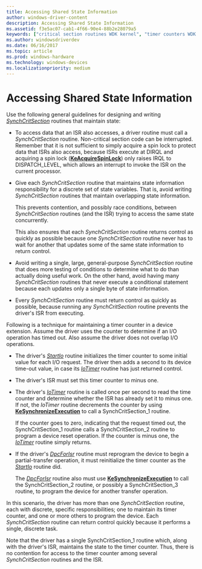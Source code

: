 ```yaml
---
title: Accessing Shared State Information
author: windows-driver-content
description: Accessing Shared State Information
ms.assetid: f3e5ac07-cab1-4f66-90e4-88b2e28079a5
keywords: ["critical section routines WDK kernel", "timer counters WDK kernel", "shared state information WDK kernel"]
ms.author: windowsdriverdev
ms.date: 06/16/2017
ms.topic: article
ms.prod: windows-hardware
ms.technology: windows-devices
ms.localizationpriority: medium
---
```


# Accessing Shared State Information





Use the following general guidelines for designing and writing [*SynchCritSection*](https://msdn.microsoft.com/library/windows/hardware/ff563928) routines that maintain state:

-   To access data that an ISR also accesses, a driver routine must call a *SynchCritSection* routine. Non-critical section code can be interrupted. Remember that it is not sufficient to simply acquire a spin lock to protect data that ISRs also access, because ISRs execute at DIRQL and acquiring a spin lock ([**KeAcquireSpinLock**](https://msdn.microsoft.com/library/windows/hardware/ff551917)) only raises IRQL to DISPATCH\_LEVEL, which allows an interrupt to invoke the ISR on the current processor.

-   Give each *SynchCritSection* routine that maintains state information responsibility for a discrete set of state variables. That is, avoid writing *SynchCritSection* routines that maintain overlapping state information.

    This prevents contention, and possibly race conditions, between *SynchCritSection* routines (and the ISR) trying to access the same state concurrently.

    This also ensures that each *SynchCritSection* routine returns control as quickly as possible because one *SynchCritSection* routine never has to wait for another that updates some of the same state information to return control.

-   Avoid writing a single, large, general-purpose *SynchCritSection* routine that does more testing of conditions to determine what to do than actually doing useful work. On the other hand, avoid having many *SynchCritSection* routines that never execute a conditional statement because each updates only a single byte of state information.

-   Every *SynchCritSection* routine must return control as quickly as possible, because running any *SynchCritSection* routine prevents the driver's ISR from executing.

Following is a technique for maintaining a timer counter in a device extension. Assume the driver uses the counter to determine if an I/O operation has timed out. Also assume the driver does not overlap I/O operations.

-   The driver's [*StartIo*](https://msdn.microsoft.com/library/windows/hardware/ff563858) routine initializes the timer counter to some initial value for each I/O request. The driver then adds a second to its device time-out value, in case its [*IoTimer*](https://msdn.microsoft.com/library/windows/hardware/ff550381) routine has just returned control.

-   The driver's ISR must set this timer counter to minus one.

-   The driver's [*IoTimer*](https://msdn.microsoft.com/library/windows/hardware/ff550381) routine is called once per second to read the time counter and determine whether the ISR has already set it to minus one. If not, the *IoTimer* routine decrements the counter by using [**KeSynchronizeExecution**](https://msdn.microsoft.com/library/windows/hardware/ff553302) to call a SynchCritSection\_1 routine.

    If the counter goes to zero, indicating that the request timed out, the SynchCritSection\_1 routine calls a SynchCritSection\_2 routine to program a device reset operation. If the counter is minus one, the [*IoTimer*](https://msdn.microsoft.com/library/windows/hardware/ff550381) routine simply returns.

-   If the driver's [*DpcForIsr*](https://msdn.microsoft.com/library/windows/hardware/ff544079) routine must reprogram the device to begin a partial-transfer operation, it must reinitialize the timer counter as the [*StartIo*](https://msdn.microsoft.com/library/windows/hardware/ff563858) routine did.

    The [*DpcForIsr*](https://msdn.microsoft.com/library/windows/hardware/ff544079) routine also must use [**KeSynchronizeExecution**](https://msdn.microsoft.com/library/windows/hardware/ff553302) to call the SynchCritSection\_2 routine, or possibly a SynchCritSection\_3 routine, to program the device for another transfer operation.

In this scenario, the driver has more than one *SynchCritSection* routine, each with discrete, specific responsibilities; one to maintain its timer counter, and one or more others to program the device. Each *SynchCritSection* routine can return control quickly because it performs a single, discrete task.

Note that the driver has a single SynchCritSection\_1 routine which, along with the driver's ISR, maintains the state to the timer counter. Thus, there is no contention for access to the timer counter among several *SynchCritSection* routines and the ISR.

 

 




